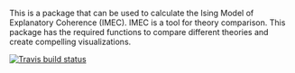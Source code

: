 This is a package that can be used to calculate the Ising Model of Explanatory Coherence (IMEC). 
IMEC is a tool for theory comparison. This package has the required functions to 
compare different theories and create compelling visualizations.

<!-- badges: start -->
[![Travis build status](https://travis-ci.com/MaxMaier42/IMEC.svg?branch=master)](https://travis-ci.com/MaxMaier42/IMEC)
<!-- badges: end -->

